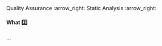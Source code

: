 <link rel="stylesheet" href="{{baseUrl}}/css/textbook.css">

<div class="website-content">

<div id="path">Quality Assurance :arrow_right: Static Analysis :arrow_right:</div>

<div id="title">

#### What :two:

</div>

<div id="body">

...

</div>

</div>
